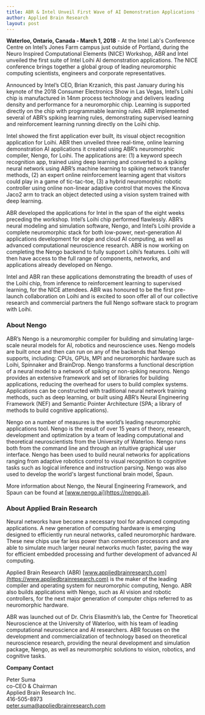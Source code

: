 ```yaml
---
title: ABR & Intel Unveil First Wave of AI Demonstration Applications for Loihi, Intel's New Neuromorphic Chip
author: Applied Brain Research
layout: post
---
```


**Waterloo, Ontario, Canada - March 1, 2018** - 
At the Intel Lab's Conference Centre on Intel’s Jones Farm campus just outside 
of Portland, during the Neuro Inspired Computational Elements (NICE) Workshop, 
ABR and Intel unveiled the first suite of Intel Loihi AI demonstration 
applications. The NICE conference brings together a global group of leading 
neuromorphic computing scientists, engineers and corporate representatives.
 
Announced by Intel’s CEO, Brian Krzanich, this past January during his 
keynote of the 2018 Consumer Electronics Show in Las Vegas, Intel’s 
Loihi chip is manufactured in 14nm process technology and delivers leading 
density and performance for a neuromorphic chip. Learning is supported 
directly on the chip with programmable learning rules. ABR implemented 
several of ABR’s spiking learning rules, demonstrating supervised 
learning and reinforcement learning running directly on the Loihi 
chip. 

Intel showed the first application ever built, its visual object 
recognition application for Loihi. ABR then unveiled three 
real-time, online learning demonstration AI applications it 
created using ABR’s neuromorphic compiler, Nengo, for Loihi. 
The applications are: (1) a keyword speech recognition app, 
trained using deep learning and converted to a spiking neural 
network using ABR’s machine learning to spiking network transfer 
methods, (2) an expert online reinforcement learning agent 
that visitors could play in a game of tic-tac-toe, (3) a hybrid 
neuromorphic robotic controller using online non-linear 
adaptive control that moves the Kinova Jaco2 arm to 
track an object detected using a vision system trained with deep learning.  
 
ABR developed the applications for Intel in the span of the 
eight weeks preceding the workshop. Intel’s Loihi chip performed 
flawlessly. ABR’s neural modeling and simulation software, Nengo, 
and Intel’s Loihi provide a complete neuromorphic stack for both 
low-power, next-generation AI applications development for edge and 
cloud AI computing, as well as advanced computational neuroscience 
research. ABR is now working on completing the Nengo backend to fully 
support Loihi’s features. Loihi will then have access to the full 
range of components, networks, and applications already developed on Nengo. 

Intel and ABR ran these applications demonstrating the breadth of uses 
of the Loihi chip, from inference to reinforcement learning to supervised 
learning, for the NICE attendees. ABR was honoured to be the first 
pre-launch collaboration on Loihi and is excited to soon offer all 
of our collective research and commercial partners the full Nengo 
software stack to program with Loihi.


### About Nengo

ABR’s Nengo is a neuromorphic compiler for building and simulating 
large-scale neural models for AI, robotics and neuroscience uses. 
Nengo models are built once and then can run on any of the backends 
that Nengo supports, including: CPUs, GPUs, MPI and neuromorphic 
hardware such as Loihi, Spinnaker and BrainDrop. Nengo transforms a 
functional description of a neural model to a network of spiking or 
non-spiking neurons. Nengo provides an extensive framework and set of 
libraries for building applications, reducing the overhead for users to 
build complex systems. Applications can be constructed with traditional 
neural network training methods, such as deep learning, or built using 
ABR’s Neural Engineering Framework (NEF) and Semantic Pointer Architecture 
(SPA; a library of methods to build cognitive applications).

Nengo on a number of measures is the world’s leading neuromorphic 
applications tool. Nengo is the result of over 15 years of theory, 
research, development and optimization by a team of leading computational 
and theoretical neuroscientists from the University of Waterloo. Nengo 
runs both from the command line and through an intuitive graphical 
user interface. Nengo has been used to build neural networks for 
applications ranging from adaptive robotics control to visual 
recognition to cognitive tasks such as logical inference and instruction 
parsing. Nengo was also used to develop the world's largest functional 
brain model, Spaun. 

More information about Nengo, the Neural Engineering Framework, and 
Spaun can be found at [www.nengo.ai](https://nengo.ai). 


### About Applied Brain Research

Neural networks have become a necessary tool for advanced computing 
applications. A new generation of computing hardware is emerging 
designed to efficiently run neural networks, called neuromorphic hardware. 
These new chips use far less power than convention processors and are able 
to simulate much larger neural networks much faster, paving the 
way for efficient embedded processing and further development of 
advanced AI computing.

Applied Brain Research (ABR) [www.appliedbrainresearch.com](https://www.appliedbrainresearch.com) is the maker 
of the leading compiler and operating system for neuromorphic computing, 
Nengo. ABR also builds applications with Nengo, such as AI vision and 
robotic controllers, for the next major generation of computer 
chips referred to as neuromorphic hardware.

ABR was launched out of Dr. Chris Eliasmith’s lab, the Centre for 
Theoretical Neuroscience at the University of Waterloo, with his 
team of leading computational neuroscience and AI researchers. ABR focuses 
on the development and commercialization of technology based on theoretical 
neuroscience research, providing the neural development and simulation package, 
Nengo, as well as neuromorphic solutions to vision, robotics, and  
cognitive tasks.


**Company Contact**

Peter Suma<br>
co-CEO & Chairman<br>
Applied Brain Research Inc.<br>
416-505-8973<br>
peter.suma@appliedbrainresearch.com

